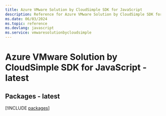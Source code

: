 ```yaml
---
title: Azure VMware Solution by CloudSimple SDK for JavaScript
description: Reference for Azure VMware Solution by CloudSimple SDK for JavaScript
ms.date: 06/03/2024
ms.topic: reference
ms.devlang: javascript
ms.service: vmwaresolutionbycloudsimple
---
```

# Azure VMware Solution by CloudSimple SDK for JavaScript - latest
## Packages - latest
[!INCLUDE [packages](vmware-solution-by-cloudsimple-index.md)]